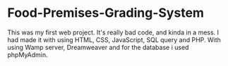 # Food-Premises-Grading-System
This was my first web project. It's really bad code, and kinda in a mess. I had made it with using HTML, CSS, JavaScript, SQL query and PHP. With using Wamp server, Dreamweaver and for the database i used phpMyAdmin.
